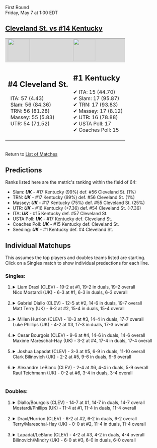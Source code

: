 First Round  
Friday, May 7 at 1:00 EDT
## [Cleveland St. vs #14 Kentucky](https://www.ncaa.com/game/5833389) 

<table><tr style="background-color: #d9d9d9 !important"><td><img src="https://www.ncaa.com/sites/default/files/images/logos/schools/c/cleveland-st.70.png" width="70" height="70" /></td><td><img src="https://www.ncaa.com/sites/default/files/images/logos/schools/k/kentucky.70.png" width="70" height="70" /></td></tr><tr>
<td>  

<h2>#4 Cleveland St.</h2>  
&nbsp; ITA: 57 (4.43)<br>  
&nbsp; Slam: 56 (84.36)<br>  
&nbsp; TRN: 56 (81.28)<br>  
&nbsp; Massey: 55 (5.83)<br>  
&nbsp; UTR: 54 (71.52)<br>  
<br>  

</td>
<td>  

<h2>#1 Kentucky</h2>  
&#10004; ITA: 15 (44.70)<br>  
&#10004; Slam: 17 (95.87)<br>  
&#10004; TRN: 17 (93.83)<br>  
&#10004; Massey: 17 (8.12)<br>  
&#10004; UTR: 16 (78.88)<br>  
&#10004; USTA Poll: 17<br>  
&#10004; Coaches Poll: 15<br>  
<br>  

</td>
</tr></table>  


<br>Return to [List of Matches](../index.md)  

## Predictions  

Ranks listed here are the metric's ranking within the field of 64:  
- Slam: ***UK*** - #17 Kentucky (99%) def. #56 Cleveland St. (1%)  
- TRN: ***UK*** - #17 Kentucky (99%) def. #56 Cleveland St. (1%)  
- Massey: ***UK*** - #17 Kentucky (75%) def. #55 Cleveland St. (25%)  
- UTR: ***UK*** - #16 Kentucky (+7.36) def. #54 Cleveland St. (-7.36)  
- ITA: ***UK*** - #15 Kentucky def. #57 Cleveland St.  
- USTA Poll: ***UK*** - #17 Kentucky def. Cleveland St.  
- Coaches Poll: ***UK*** - #15 Kentucky def. Cleveland St.  
- Seeding: ***UK*** - #1 Kentucky def. #4 Cleveland St.  

## Individual Matchups  
This assumes the top players and doubles teams listed are starting.  
Click on a Singles match to show individual predections for each line.  

### Singles:  

<ol>
<li><details>
<summary markdown="span">Liam Draxl (CLEV) - 19-2 at #1, 19-2 in duals, 19-2 overall<br>Nico Mostardi (UK) - 6-3 at #1, 6-3 in duals, 6-3 overall</summary>
<h4>Predictions</h4><ul>
<li>Slam: <b><i>UK</i></b> - Draxl (98%) def. Mostardi (2%)</li>  
<li>TRN: <b><i>UK</i></b> - Draxl (99%) def. Mostardi (1%)</li>  
<li>Massey: <b><i>UK</i></b> - Draxl (75%) def. Mostardi (25%)</li>  
<li>UTR: <b><i>UK</i></b> - Draxl (96%) def. Mostardi (4%)</li>  
<li>ITA: <b><i>UK</i></b> - Draxl (64.58) def. Mostardi (2.33)</li>  
</ul>
</details>&nbsp;</li>
<li><details>
<summary markdown="span">Gabriel Diallo (CLEV) - 12-5 at #2, 14-6 in duals, 19-7 overall<br>Matt Terry (UK) - 6-2 at #2, 15-4 in duals, 15-4 overall</summary>
<h4>Predictions</h4><ul>
<li>Slam: <b><i>UK</i></b> - Diallo (94%) def. Terry (6%)</li>  
<li>TRN: <b><i>UK</i></b> - Diallo (96%) def. Terry (4%)</li>  
<li>Massey: <b><i>UK</i></b> - Diallo (75%) def. Terry (25%)</li>  
<li>UTR: <b><i>UK</i></b> - Diallo (95%) def. Terry (5%)</li>  
<li>ITA: <b><i>UK</i></b> - Diallo (37.70) def. Terry (2.92)</li>  
</ul>
</details>&nbsp;</li>
<li><details>
<summary markdown="span">Millen Hurrion (CLEV) - 10-3 at #3, 14-4 in duals, 17-7 overall<br>Luke Phillips (UK) - 4-2 at #3, 17-3 in duals, 17-3 overall</summary>
<h4>Predictions</h4><ul>
<li>Slam: <b><i>UK</i></b> - Hurrion (96%) def. Phillips (4%)</li>  
<li>TRN: <b><i>UK</i></b> - Hurrion (96%) def. Phillips (4%)</li>  
<li>Massey: <b><i>UK</i></b> - Hurrion (75%) def. Phillips (25%)</li>  
<li>UTR: <b><i>UK</i></b> - Hurrion (94%) def. Phillips (6%)</li>  
<li>ITA: <b><i>UK</i></b> - Hurrion (22.80) def. Phillips (2.83)</li>  
</ul>
</details>&nbsp;</li>
<li><details>
<summary markdown="span">Cesar Bourgois (CLEV) - 9-6 at #4, 14-6 in duals, 14-6 overall<br>Maxime Mareschal-Hay (UK) - 3-2 at #4, 17-4 in duals, 17-4 overall</summary>
<h4>Predictions</h4><ul>
<li>Slam: <b><i>UK</i></b> - Bourgois (95%) def. Mareschal-Hay (5%)</li>  
<li>TRN: <b><i>UK</i></b> - Bourgois (96%) def. Mareschal-Hay (4%)</li>  
<li>Massey: <b><i>UK</i></b> - Bourgois (75%) def. Mareschal-Hay (25%)</li>  
<li>UTR: <b><i>UK</i></b> - Bourgois (93%) def. Mareschal-Hay (7%)</li>  
<li>ITA: <b><i>UK</i></b> - Bourgois (7.98) def. Mareschal-Hay (2.45)</li>  
</ul>
</details>&nbsp;</li>
<li><details>
<summary markdown="span">Joshua Lapadat (CLEV) - 3-3 at #5, 6-9 in duals, 11-10 overall<br>Clark Bilinovich (UK) - 2-2 at #5, 9-6 in duals, 9-6 overall</summary>
<h4>Predictions</h4><ul>
<li>Slam: <b><i>UK</i></b> - Lapadat (99%) def. Bilinovich (1%)</li>  
<li>TRN: <b><i>UK</i></b> - Lapadat (99%) def. Bilinovich (1%)</li>  
<li>Massey: <b><i>UK</i></b> - Lapadat (75%) def. Bilinovich (25%)</li>  
<li>UTR: <b><i>UK</i></b> - Lapadat (97%) def. Bilinovich (3%)</li>  
<li>ITA: <b><i>UK</i></b> - Lapadat (6.21) def. Bilinovich (1.91)</li>  
</ul>
</details>&nbsp;</li>
<li><details>
<summary markdown="span">Alexandre LeBlanc (CLEV) - 2-4 at #6, 4-4 in duals, 5-9 overall<br>Raul Teichmann (UK) - 0-2 at #6, 3-4 in duals, 3-4 overall</summary>
<h4>Predictions</h4><ul>
<li>Slam: <b><i>UK</i></b> - LeBlanc (97%) def. Teichmann (3%)</li>  
<li>TRN: <b><i>UK</i></b> - LeBlanc (97%) def. Teichmann (3%)</li>  
<li>Massey: <b><i>UK</i></b> - LeBlanc (75%) def. Teichmann (25%)</li>  
<li>UTR: <b><i>UK</i></b> - LeBlanc (96%) def. Teichmann (4%)</li>  
</ul>
</details>&nbsp;</li>
</ol>

### Doubles:  

<ol>
<li><details>
<summary markdown="span">Diallo/Bourgois (CLEV) - 14-7 at #1, 14-7 in duals, 14-7 overall<br>Mostardi/Phillips (UK) - 11-4 at #1, 11-4 in duals, 11-4 overall</summary>
<br>Sorry, we don't have any metrics for this match
</details>&nbsp;</li>
<li><details>
<summary markdown="span">Draxl/Hurrion (CLEV) - 6-2 at #2, 6-2 in duals, 6-2 overall<br>Terry/Mareschal-Hay (UK) - 0-0 at #2, 11-4 in duals, 11-4 overall</summary>
<br>Sorry, we don't have any metrics for this match
</details>&nbsp;</li>
<li><details>
<summary markdown="span">Lapadat/LeBlanc (CLEV) - 4-2 at #3, 4-2 in duals, 4-4 overall<br>Bilinovich/Mindry (UK) - 6-0 at #3, 6-0 in duals, 6-0 overall</summary>
<br>Sorry, we don't have any metrics for this match
</details>&nbsp;</li>
</ol>